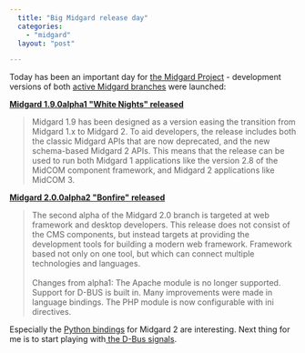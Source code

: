 ```yaml
---
  title: "Big Midgard release day"
  categories: 
    - "midgard"
  layout: "post"

---
```

<p>
Today has been an important day for <a href="http://www.midgard-project.org/">the Midgard Project</a> - development versions of both <a href="http://bergie.iki.fi/blog/some_midgard_roadmapping/">active Midgard branches</a> were launched:
</p><p>
<strong><a href="http://www.midgard-project.org/updates/view/1214399790.html">Midgard 1.9.0alpha1 "White Nights" released</a></strong>
</p><blockquote>
Midgard 1.9 has been designed as a version easing the transition from Midgard 1.x to Midgard 2. To aid developers, the release includes both the classic Midgard APIs that are now deprecated, and the new schema-based Midgard 2 APIs. This means that the release can be used to run both Midgard 1 applications like the version 2.8 of the MidCOM component framework, and Midgard 2 applications like MidCOM 3. 
</blockquote><p>
<strong><a href="http://www.midgard-project.org/updates/view/1214393685.html">Midgard 2.0.0alpha2 "Bonfire" released</a></strong>
</p><blockquote>
The second alpha of the Midgard 2.0 branch is targeted at web framework and desktop developers. This release does not consist of the CMS components, but instead targets at providing the development tools for building a modern web framework. Framework based not only on one tool, but which can connect multiple technologies and languages. 
<br /><br />Changes from alpha1: The Apache module is no longer supported. Support for D-BUS is built in. Many improvements were made in language bindings. The PHP module is now configurable with ini directives. 
</blockquote><p>
Especially the <a href="http://www.midgard-project.org/documentation/python_midgard/">Python bindings</a> for Midgard 2 are interesting. Next thing for me is to start playing with<a href="http://bergie.iki.fi/blog/interprocess_communications_in_midgard-d-bus_comes_to_the_web/"> the D-Bus signals</a>.
</p>
